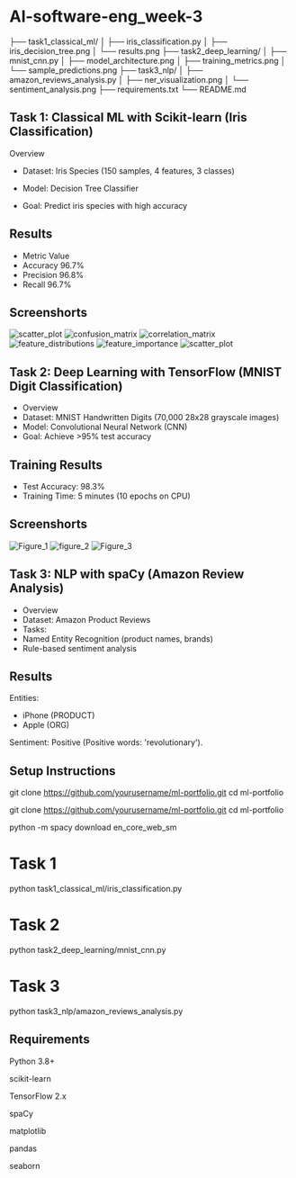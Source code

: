 # AI-software-eng_week-3

├── task1_classical_ml/
│   ├── iris_classification.py
│   ├── iris_decision_tree.png
│   └── results.png
├── task2_deep_learning/
│   ├── mnist_cnn.py
│   ├── model_architecture.png
│   ├── training_metrics.png
│   └── sample_predictions.png
├── task3_nlp/
│   ├── amazon_reviews_analysis.py
│   ├── ner_visualization.png
│   └── sentiment_analysis.png
├── requirements.txt
└── README.md
## Task 1: Classical ML with Scikit-learn (Iris Classification)

Overview
- Dataset: Iris Species (150 samples, 4 features, 3 classes)

- Model: Decision Tree Classifier

- Goal: Predict iris species with high accuracy

## Results
- Metric	Value
- Accuracy	96.7%
- Precision	96.8%
- Recall	96.7%
## Screenshorts
![scatter_plot](https://github.com/user-attachments/assets/1b02de31-4092-41a5-8bdb-18e2c18bd516)
![confusion_matrix](https://github.com/user-attachments/assets/26c4a060-99c7-4ca4-b56c-e401c62be8b8)
![correlation_matrix](https://github.com/user-attachments/assets/6019951f-b281-4f92-aba1-2b8940affbd6)
![feature_distributions](https://github.com/user-attachments/assets/2001c587-fee2-49d6-895f-81c449808136)
![feature_importance](https://github.com/user-attachments/assets/6af02877-e09b-4025-a1e5-babbdd37dbc4)
![scatter_plot](https://github.com/user-attachments/assets/6cc37249-ca61-43b6-959e-62287527d074)

## Task 2: Deep Learning with TensorFlow (MNIST Digit Classification)

- Overview
- Dataset: MNIST Handwritten Digits (70,000 28x28 grayscale images)
- Model: Convolutional Neural Network (CNN)
- Goal: Achieve >95% test accuracy
  
 ## Training Results
- Test Accuracy: 98.3%
- Training Time: 5 minutes (10 epochs on CPU)

## Screenshorts
![Figure_1](https://github.com/user-attachments/assets/2e3c1dfd-08d8-400d-b06f-49d26777d666)
![figure_2](https://github.com/user-attachments/assets/c623e6d9-bd54-4865-97b3-84baade9c915)
![Figure_3](https://github.com/user-attachments/assets/6b060bcf-7cfb-4f1b-99cf-130b166987bc)

## Task 3: NLP with spaCy (Amazon Review Analysis)

- Overview
- Dataset: Amazon Product Reviews
- Tasks:
- Named Entity Recognition (product names, brands)
- Rule-based sentiment analysis

## Results 
Entities:
- iPhone (PRODUCT)
- Apple (ORG)

Sentiment: Positive (Positive words: 'revolutionary').

## Setup Instructions

git clone https://github.com/yourusername/ml-portfolio.git
cd ml-portfolio

git clone https://github.com/yourusername/ml-portfolio.git
cd ml-portfolio

python -m spacy download en_core_web_sm

# Task 1
python task1_classical_ml/iris_classification.py

# Task 2
python task2_deep_learning/mnist_cnn.py

# Task 3
python task3_nlp/amazon_reviews_analysis.py

## Requirements
Python 3.8+

scikit-learn

TensorFlow 2.x

spaCy

matplotlib

pandas

seaborn 










